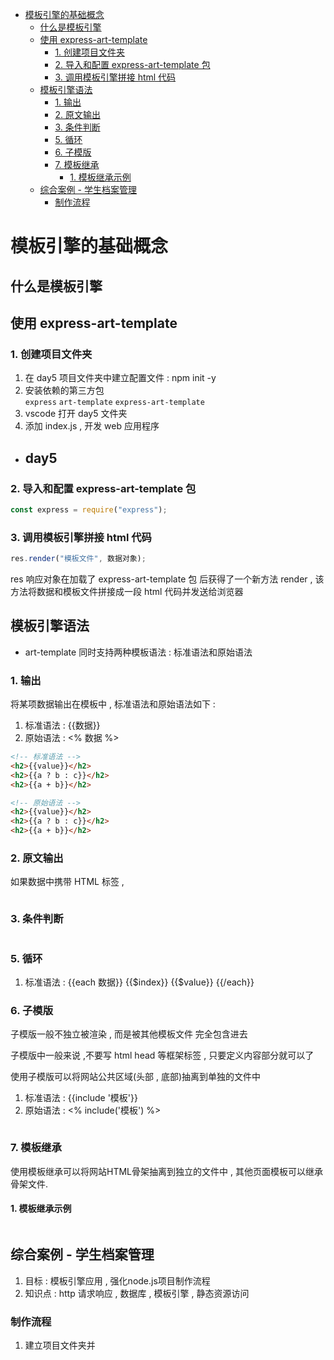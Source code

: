 - [模板引擎的基础概念](#模板引擎的基础概念)
  - [什么是模板引擎](#什么是模板引擎)
  - [使用 express-art-template](#使用-express-art-template)
    - [1. 创建项目文件夹](#1-创建项目文件夹)
    - [2. 导入和配置 express-art-template 包](#2-导入和配置-express-art-template-包)
    - [3. 调用模板引擎拼接 html 代码](#3-调用模板引擎拼接-html-代码)
  - [模板引擎语法](#模板引擎语法)
    - [1. 输出](#1-输出)
    - [2. 原文输出](#2-原文输出)
    - [3. 条件判断](#3-条件判断)
    - [5. 循环](#5-循环)
    - [6. 子模版](#6-子模版)
    - [7. 模板继承](#7-模板继承)
      - [1. 模板继承示例](#1-模板继承示例)
  - [综合案例 - 学生档案管理](#综合案例---学生档案管理)
    - [制作流程](#制作流程)

# 模板引擎的基础概念

## 什么是模板引擎

## 使用 express-art-template

### 1. 创建项目文件夹

1. 在 day5 项目文件夹中建立配置文件 : npm init -y
2. 安装依赖的第三方包  
   `express` `art-template` `express-art-template`
3. vscode 打开 day5 文件夹
4. 添加 index.js , 开发 web 应用程序

-   ## day5

### 2. 导入和配置 express-art-template 包

```js
const express = require("express");
```

### 3. 调用模板引擎拼接 html 代码

```js
res.render("模板文件", 数据对象);
```

res 响应对象在加载了 express-art-template 包 后获得了一个新方法 render , 该方法将数据和模板文件拼接成一段 html 代码并发送给浏览器

## 模板引擎语法

-   art-template 同时支持两种模板语法 : 标准语法和原始语法

### 1. 输出

将某项数据输出在模板中 , 标准语法和原始语法如下 :

1. 标准语法 : {{数据}}
2. 原始语法 : <% 数据 %>

```html
<!-- 标准语法 -->
<h2>{{value}}</h2>
<h2>{{a ? b : c}}</h2>
<h2>{{a + b}}</h2>

<!-- 原始语法 -->
<h2>{{value}}</h2>
<h2>{{a ? b : c}}</h2>
<h2>{{a + b}}</h2>
```

### 2. 原文输出

如果数据中携带 HTML 标签 ,

```

```

### 3. 条件判断

```js

```

### 5. 循环

1. 标准语法 : {{each 数据}} {{$index}} {{$value}} {{/each}}

### 6. 子模版

子模版一般不独立被渲染 , 而是被其他模板文件 完全包含进去

子模版中一般来说 ,不要写 html head 等框架标签 , 只要定义内容部分就可以了

使用子模版可以将网站公共区域(头部 , 底部)抽离到单独的文件中

1. 标准语法 : {{include '模板'}}
2. 原始语法 : <% include('模板') %>

```js

```

### 7. 模板继承

使用模板继承可以将网站HTML骨架抽离到独立的文件中 , 其他页面模板可以继承骨架文件.

#### 1. 模板继承示例
```html
```


## 综合案例 - 学生档案管理

1. 目标 : 模板引擎应用 , 强化node.js项目制作流程
2. 知识点 : http 请求响应 , 数据库 , 模板引擎 , 静态资源访问

### 制作流程
1. 建立项目文件夹并